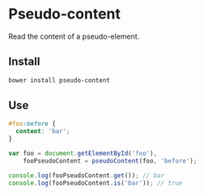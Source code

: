 # Pseudo-content
Read the content of a pseudo-element.

## Install

```sh
bower install pseudo-content
```

## Use

```css
#foo:before {
  content: 'bar';
}
```

```javascript
var foo = document.getElementById('foo'),
    fooPseudoContent = pseudoContent(foo, 'before');

console.log(fooPseudoContent.get()); // bar
console.log(fooPseudoContent.is('bar')); // true
```